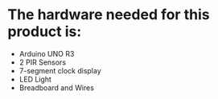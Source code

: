 # The hardware needed for this product is:
- Arduino UNO R3
- 2 PIR Sensors
- 7-segment clock display
- LED Light
- Breadboard and Wires
